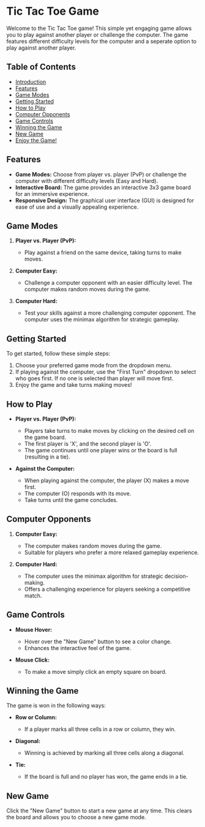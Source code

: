 # Tic Tac Toe Game

Welcome to the Tic Tac Toe game! This simple yet engaging game allows you to play against another player or challenge the computer. The game features different difficulty levels for the computer and a seperate option to play against another player.

## Table of Contents
- [Introduction](#tic-tac-toe-game)
- [Features](#features)
- [Game Modes](#game-modes)
- [Getting Started](#getting-started)
- [How to Play](#how-to-play)
- [Computer Opponents](#computer-opponents)
- [Game Controls](#game-controls)
- [Winning the Game](#winning-the-game)
- [New Game](#new-game)
- [Enjoy the Game!](#enjoy-the-game)

## Features

- **Game Modes:** Choose from player vs. player (PvP) or challenge the computer with different difficulty levels (Easy and Hard).
- **Interactive Board:** The game provides an interactive 3x3 game board for an immersive experience.
- **Responsive Design:** The graphical user interface (GUI) is designed for ease of use and a visually appealing experience.

## Game Modes

1. **Player vs. Player (PvP):**
   - Play against a friend on the same device, taking turns to make moves.

2. **Computer Easy:**
   - Challenge a computer opponent with an easier difficulty level. The computer makes random moves during the game.

3. **Computer Hard:**
   - Test your skills against a more challenging computer opponent. The computer uses the minimax algorithm for strategic gameplay.

## Getting Started

To get started, follow these simple steps:

1. Choose your preferred game mode from the dropdown menu.
3. If playing against the computer, use the "First Turn" dropdown to select who goes first. If no one is selected than player will move first.
4. Enjoy the game and take turns making moves!

## How to Play

- **Player vs. Player (PvP):**
   - Players take turns to make moves by clicking on the desired cell on the game board.
   - The first player is 'X', and the second player is 'O'.
   - The game continues until one player wins or the board is full (resulting in a tie).

- **Against the Computer:**
   - When playing against the computer, the player (X) makes a move first.
   - The computer (O) responds with its move.
   - Take turns until the game concludes.

## Computer Opponents

1. **Computer Easy:**
   - The computer makes random moves during the game.
   - Suitable for players who prefer a more relaxed gameplay experience.

2. **Computer Hard:**
   - The computer uses the minimax algorithm for strategic decision-making.
   - Offers a challenging experience for players seeking a competitive match.

## Game Controls

- **Mouse Hover:**
   - Hover over the "New Game" button to see a color change.
   - Enhances the interactive feel of the game.

- **Mouse Click:**
   - To make a move simply click an empty square on board.

## Winning the Game

The game is won in the following ways:

- **Row or Column:**
   - If a player marks all three cells in a row or column, they win.

- **Diagonal:**
   - Winning is achieved by marking all three cells along a diagonal.

- **Tie:**
   - If the board is full and no player has won, the game ends in a tie.

## New Game

Click the "New Game" button to start a new game at any time. This clears the board and allows you to choose a new game mode.
